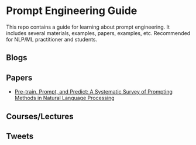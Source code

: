 # Prompt Engineering Guide

This repo contains a guide for learning about prompt engineering. It includes several materials, examples, papers, examples, etc. Recommended for NLP/ML practitioner and students.

## Blogs

## Papers

- [Pre-train, Prompt, and Predict: A Systematic Survey of Prompting Methods in Natural Language Processing](https://arxiv.org/abs/2107.13586) 

## Courses/Lectures

## Tweets

